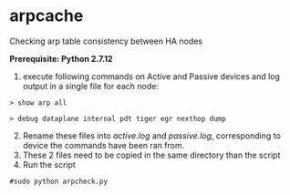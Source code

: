 # arpcache
Checking arp table consistency between HA nodes

**Prerequisite: Python 2.7.12**

1. execute following commands on Active and Passive devices and log output in a single file for each node:
```
> show arp all
```
```
> debug dataplane internal pdt tiger egr nexthop dump
```
2. Rename these files into _active.log_ and _passive.log_, corresponding to device the commands have been ran from.
3. These 2 files need to be copied in the same directory than the script
4. Run the script
```
#sudo python arpcheck.py
```
